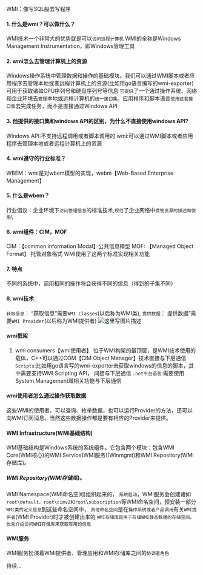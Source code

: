 WMI：像写SQL般去写程序
#### 1. 什么是wmi？可以做什么？
WMI技术一个非常大的优势就是可以`访问远程计算机`
WMI的全称是Windows Management Instrumentation，即Windows管理工具
#### 2. wmi怎么去管理计算机上的资源
Windows操作系统中管理数据和操作的基础模块。我们可以通过WMI脚本或者应用程序去管理本地或者远程计算机上的资源(比如用go语言编写的wmi-exporter)
可用于获取诸如CPU序列号和硬盘序列号等信息
`它提供`了一个通过操作系统、网络和企业环境去`管理`本地或远程计算机的`统一接口集`。应用程序和脚本语言`使用这套接口集`去完成任务，而不是直接通过Windows API
#### 3. 他提供的接口集和windows API的区别，为什么不直接使用windows API?
Windows API:不支持远程调用或者脚本调用的
wmi:可以通过WMI脚本或者应用程序去管理本地或者远程计算机上的资源
#### 4. wmi遵守的行业标准？
WBEM：wmi是对wbem模型的实现，webm【Web-Based Enterprise Management】
#### 5. 什么是wbem？
行业倡议：企业环境下`访问管理信息`的标准技术,`规范`了企业网络中`受管资源的描述和使用`\
#### 6. wmi组件：CIM，MOF
CIM：【common information Modal】公共信息模型
MOF: 【Managed Object Format】   托管对象格式
WMI使用了这两个标准实现相关功能
#### 7. 特点
不同的系统中，调用相同的操作将会获得不同的信息（得到的子集不同）
#### 8. wmi技术
`获取信息`：
    “获取信息”需要`WMI Classes`(以后称为WMI类), 
`提供数据`：
    提供数据”需要`WMI Provider`(以后称为WMI提供者)
    ![这里写图片描述](//img-blog.csdn.net/20180322152735729?watermark/2/text/Ly9ibG9nLmNzZG4ubmV0L2dpdGh1Yl80MDA5NDEwNQ==/font/5a6L5L2T/fontsize/400/fill/I0JBQkFCMA==/dissolve/70)

#### wmi框架
1. wmi consumers【wmi使用者】
位于WMI构架的最顶层，是WMI技术使用的载体，C++可以通过COM【CIM Object Manager】技术直接与下层通信
`Scripts`:比如用go语言写的wmi-exporter去获取windows的信息的脚本，其中需要支持WMI Scripting API， 间接与下层通信
`.net平台语言`:需要使用System.Management域相关功能与下层通信
#### wmi使用者怎么通过操作获取数据
这些WMI的使用者，可以查询、枚举数据，也可以运行Provider的方法，还可以向WMI订阅消息。当然这些数据操作都是要有相应的Provider来提供。
####  WMI Infrastructure(WMI基础结构)
 WMI基础结构是Windows系统的系统组件。它包含两个模块：包含WMI Core(WMI核心)的WMI Service(WMI服务)(Winmgmt)和WMI Repository(WMI存储库)。
#####  WMI Repository(WMI存储库)。
WMI Namespace(WMI命名空间)组织起来的，
`系统启动`，WMI服务会创建诸如`root\default、root\cimv2和root\subscription`等WMI命名空间，预安装一部分`WMI类的定义信息`到这些命名空间中，
`其他命名空间`是在`操作系统或者产品调用`有关`WMI提供者`(WMI Provider)时才被创建出来的
`WMI存储库是用于存储WMI静态数据的存储空间。优先介绍访问WMI存储库来获取有用的信息`

#### WMI服务
 WMI服务扮演着WMi提供者、管理应用和WMI存储库之间的`协调者角色`

 待续...
